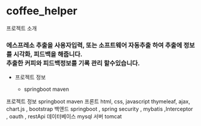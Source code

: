 # coffee_helper

<p>프로젝트 소개</p>

<h3>에스프레소 추출을 사용자입력, 또는 소프트웨어 자동추출 하여 추출에 정보를 시각화, 피드백을 해줍니다.<br>
추출한 커피와 피드백정보를 기록 관리 할수있습니다. </h3>

<!-- <table>
         <thead>
         </thead>
         <tbody>
                <tr>
                    <th scope="col">프로젝트 정보</th>
                     <td> springboot maven </td>
                </tr>
           
          </tbody>
<table> -->
<ul>
  <li>프로젝트 정보 </li>
      <ul>
        <li>springboot maven  </li>
      </ul>
</ul>

프로젝트 정보 springboot maven 
프론트 html, css, javascript thymeleaf, ajax, chart.js , bootstrap
백앤드 springboot , spring security , mybatis ,Interceptor , oauth , restApi
데이터베이스 mysql
서버 tomcat

